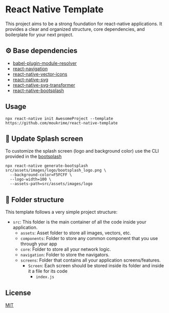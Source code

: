 # React Native Template

This project aims to be a strong foundation for react-native applications. It provides a clear and organized structure, core dependencies, and boilerplate for your next project.

## ⚙️ Base dependencies

- [babel-plugin-module-resolver](https://github.com/tleunen/babel-plugin-module-resolver)
- [react-navigation](https://reactnavigation.org)
- [react-native-vector-icons](https://github.com/oblador/react-native-vector-icons)
- [react-native-svg](https://github.com/react-native-svg/react-native-svg)
- [react-native-svg-transformer](https://github.com/kristerkari/react-native-svg-transformer)
- [react-native-bootsplash](https://github.com/zoontek/react-native-bootsplash)

## Usage

```
npx react-native init AwesomeProject --template https://github.com/moukrime/react-native-template
```

## 📲 Update Splash screen

To customize the splash screen (logo and background color) use the CLI provided in the [bootsplash](https://github.com/zoontek/react-native-bootsplash)

```
npx react-native generate-bootsplash src/assets/images/logo/bootsplash_logo.png \
  --background-color=F5FCFF \
  --logo-width=100 \
  --assets-path=src/assets/images/logo
```

## 📂 Folder structure

This template follows a very simple project structure:

- `src`: This folder is the main container of all the code inside your application.
  - `assets`: Asset folder to store all images, vectors, etc.
  - `components`: Folder to store any common component that you use through your app
  - `core`: Folder to store all your network logic.
  - `navigation`: Folder to store the navigators.
  - `screens`: Folder that contains all your application screens/features.
    - `Screen`: Each screen should be stored inside its folder and inside it a file for its code
      - `index.js`

## License

[MIT](https://choosealicense.com/licenses/mit/)
